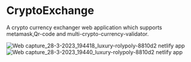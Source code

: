 ﻿# CryptoExchange
A crypto currency exchanger web application which supports metamask,Qr-code and multi-crypto-currency-validator.


 ![Web capture_28-3-2023_194418_luxury-rolypoly-8810d2 netlify app](https://user-images.githubusercontent.com/86136379/228610799-b605fc09-7d9f-4a26-ae94-5b837f4c6b64.jpeg)
![Web capture_28-3-2023_19440_luxury-rolypoly-8810d2 netlify app](https://user-images.githubusercontent.com/86136379/228610778-989d0524-2c60-47f1-b059-02b48dfc8a50.jpeg)


